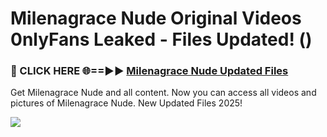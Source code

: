 # Milenagrace Nude Original Videos 0nlyFans Leaked - Files Updated! ()

<h3>🔴 CLICK HERE 🌐==►► <a href="https://tinyurl.com/2p9ay9w9" rel="nofollow">Milenagrace Nude Updated Files</a></h3>

Get Milenagrace Nude and all content. Now you can access all videos and pictures of Milenagrace Nude. New Updated Files 2025!

[![](https://i.imgur.com/KQgVmj3.gif)](https://tinyurl.com/2p9ay9w9)
